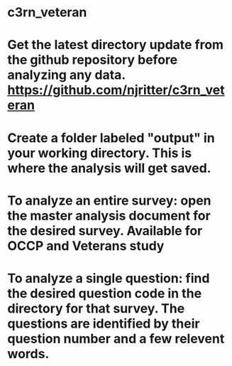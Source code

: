 # c3rn_veteran

# Get the latest directory update from the github repository before analyzing any data. https://github.com/njritter/c3rn_veteran

# Create a folder labeled "output" in your working directory. This is where the analysis will get saved.

# To analyze an entire survey: open the master analysis document for the desired survey. Available for OCCP and Veterans study

# To analyze a single question: find the desired question code in the directory for that survey. The questions are identified by their question number and a few relevent words.

#